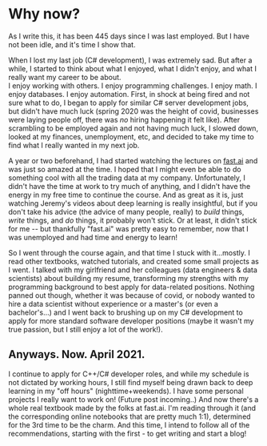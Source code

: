 # Why now?

As I write this, it has been 445 days since I was last employed. But I have not been idle, and it's time I show that.

  When I lost my last job (C# development), I was extremely sad. But after a while, I started to think about what I enjoyed, what I didn't enjoy, and what I really want my career to be about.    
  I enjoy working with others. I enjoy programming challenges. I enjoy math. I enjoy databases. I enjoy automation.
First, in shock at being fired and not sure what to do, I began to apply for similar C# server development jobs, but didn't have much luck (spring 2020 was the height of covid, businesses were laying people off, there was _no_ hiring happening it felt like). After scrambling to be employed again and not having much luck, I slowed down, looked at my finances, unemployment, etc, and decided to take my time to find what I really wanted in my next job.

  A year or two beforehand, I had started watching the lectures on [fast.ai](course.fast.ai) and was just so amazed at the time. I hoped that I might even be able to do something  cool with all the trading data at my company. Unfortunately, I didn't have the time at work to try much of anything, and I didn't have the energy in my free time to continue the course. And as great as it is, just watching Jeremy's videos about deep learning is really insightful, but if you don't take his advice (the advice of many people, really) to _build_ things, _write_ things, and _do_ things, it probably won't stick. Or at least, it didn't stick for me -- but thankfully "fast.ai" was pretty easy to remember, now that I was unemployed and had time and energy to learn!

  So I went through the course again, and that time I stuck with it...mostly. I read other textbooks, watched tutorials, and created some small projects as I went. I talked with my girlfriend and her colleagues (data engineers & data scientists) about building my resume, transforming my strengths with my programming background to best apply for data-related positions. Nothing panned out though, whether it was because of covid, or nobody wanted to hire a data scientist without experience or a master's (or even a bachelor's...) and I went back to brushing up on my C# development to apply for more standard software developer positions (maybe it wasn't my true passion, but I still enjoy a lot of the work!).

## Anyways. Now. April 2021. 
  I continue to apply for C++/C# developer roles, and while my schedule is not dictated by working hours, I still find myself being drawn back to deep learning in my "off hours" (nighttime+weekends). I have some personal projects I really want to work on! (Future post incoming..) And now there's a whole real textbook made by the folks at fast.ai. I'm reading through it (and the corresponding online notebooks that are pretty much 1:1), determined for the 3rd time to be the charm. And this time, I intend to follow all of the recommendations, starting with the first - to get writing and start a blog!
